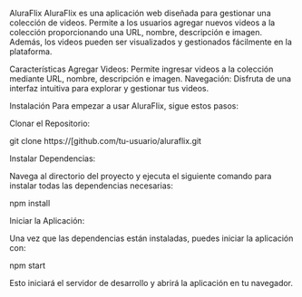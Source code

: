 AluraFlix
AluraFlix es una aplicación web diseñada para gestionar una colección de videos. Permite a los usuarios agregar nuevos videos a la colección proporcionando una URL, nombre, descripción e imagen. Además, los videos pueden ser visualizados y gestionados fácilmente en la plataforma.

Características
Agregar Videos: Permite ingresar videos a la colección mediante URL, nombre, descripción e imagen.
Navegación: Disfruta de una interfaz intuitiva para explorar y gestionar tus videos.

Instalación
Para empezar a usar AluraFlix, sigue estos pasos:

Clonar el Repositorio:

git clone https://[github.com/tu-usuario/aluraflix.git

Instalar Dependencias:

Navega al directorio del proyecto y ejecuta el siguiente comando para instalar todas las dependencias necesarias:

npm install

Iniciar la Aplicación:

Una vez que las dependencias están instaladas, puedes iniciar la aplicación con:

npm start

Esto iniciará el servidor de desarrollo y abrirá la aplicación en tu navegador.
